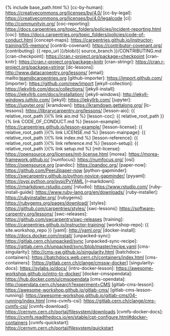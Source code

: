 {% include base_path.html %}
[cc-by-human]: https://creativecommons.org/licenses/by/4.0/
[cc-by-legal]: https://creativecommons.org/licenses/by/4.0/legalcode
[ci]: http://communityin.org/
[coc-reporting]: https://docs.carpentries.org/topic_folders/policies/incident-reporting.html
[coc]: https://docs.carpentries.org/topic_folders/policies/code-of-conduct.html
[concept-maps]: https://carpentries.github.io/instructor-training/05-memory/
[contrib-covenant]: https://contributor-covenant.org/
[contributing]: {{ repo_url }}/blob/{{ source_branch }}/CONTRIBUTING.md
[cran-checkpoint]: https://cran.r-project.org/package=checkpoint
[cran-knitr]: https://cran.r-project.org/package=knitr
[cran-stringr]: https://cran.r-project.org/package=stringr
[dc-lessons]: http://www.datacarpentry.org/lessons/
[email]: mailto:team@carpentries.org
[github-importer]: https://import.github.com/
[importer]: https://github.com/new/import
[jekyll-collection]: https://jekyllrb.com/docs/collections/
[jekyll-install]: https://jekyllrb.com/docs/installation/
[jekyll-windows]: http://jekyll-windows.juthilo.com/
[jekyll]: https://jekyllrb.com/
[jupyter]: https://jupyter.org/
[kramdown]: https://kramdown.gettalong.org/
[lc-lessons]: https://librarycarpentry.org/lessons/
[lesson-aio]: {{ relative_root_path }}{% link aio.md %}
[lesson-coc]: {{ relative_root_path }}{% link CODE_OF_CONDUCT.md %}
[lesson-example]: https://carpentries.github.io/lesson-example/
[lesson-license]: {{ relative_root_path }}{% link LICENSE.md %}
[lesson-mainpage]: {{ relative_root_path }}{% link index.md %}
[lesson-reference]: {{ relative_root_path }}{% link reference.md %}
[lesson-setup]: {{ relative_root_path }}{% link setup.md %}
[mit-license]: https://opensource.org/licenses/mit-license.html
[morea]: https://morea-framework.github.io/
[numfocus]: https://numfocus.org/
[osi]: https://opensource.org
[pandoc]: https://pandoc.org/
[paper-now]: https://github.com/PeerJ/paper-now
[python-gapminder]: https://swcarpentry.github.io/python-novice-gapminder/
[pyyaml]: https://pypi.python.org/pypi/PyYAML
[r-markdown]: https://rmarkdown.rstudio.com/
[rstudio]: https://www.rstudio.com/
[ruby-install-guide]: https://www.ruby-lang.org/en/downloads/
[ruby-installer]: https://rubyinstaller.org/
[rubygems]: https://rubygems.org/pages/download/
[styles]: https://github.com/carpentries/styles/
[swc-lessons]: https://software-carpentry.org/lessons/
[swc-releases]: https://github.com/swcarpentry/swc-releases
[training]: https://carpentries.github.io/instructor-training/
[workshop-repo]: {{ site.workshop_repo }}
[yaml]: http://yaml.org/
[docker-install]: https://docs.docker.com/install/
[unpacked-sync]: https://gitlab.cern.ch/unpacked/sync
[unpacked-sync-recipe]: https://gitlab.cern.ch/unpacked/sync/blob/master/recipe.yaml
[cms-singularity]: http://cms-sw.github.io/singularity.html
[batchdocs-containers]: https://batchdocs.web.cern.ch/containers/index.html
[cms-containers]: [https://gitlab.cern.ch/clange/cmssw-docker]
[singularity-docs]: https://sylabs.io/docs/
[intro-docker-lesson]: https://awesome-workshop.github.io/intro-to-docker/
[docker-cmsopendata]: https://hub.docker.com/u/cmsopendata
[cms-opendata]: http://opendata.cern.ch/search?experiment=CMS
[gitlab-cms-lesson]: https://awesome-workshop.github.io/gitlab-cms/
[gitlab-cms-lesson-running]: https://awesome-workshop.github.io/gitlab-cms/04-running/index.html
[cms-cvmfs-csi]: https://gitlab.cern.ch/clange/cms-cvmfs-csi/
[cvmfs-download]: https://cernvm.cern.ch/portal/filesystem/downloads
[cvmfs-docker-docs]: https://cvmfs.readthedocs.io/en/stable/cpt-configure.html#docker-containers
[cvmfs-quickstart]: https://cernvm.cern.ch/portal/filesystem/quickstart